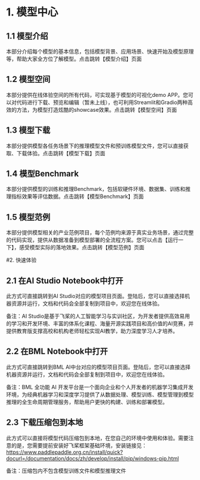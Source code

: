# 1. 模型中心

## 1.1 模型介绍
本部分介绍每个模型的基本信息，包括模型背景、应用场景、快速开始及模型原理等，帮助大家全方位了解模型。点击跳转【模型介绍】页面

## 1.2 模型空间
本部分提供在线体验空间的所有代码，可实现基于模型的可视化demo APP。您可以对代码进行下载、预览和编辑（暂未上线），也可利用Streamlit和Gradio两种高效的方法，为模型打造炫酷的showcase效果。点击跳转【模型空间】页面

## 1.3 模型下载
本部分提供模型各任务场景下的推理模型文件和预训练模型文件，您可以直接获取、下载体验。点击跳转【模型下载】页面

## 1.4 模型Benchmark
本部分提供模型的训练和推理Benchmark，包括软硬件环境、数据集、训练和推理指标效果等评估数据。点击跳转【模型Benchmark】页面

## 1.5 模型范例
本部分提供模型相关的产业范例项目，每个范例均来源于真实业务场景，通过完整的代码实现，提供从数据准备到模型部署的全流程方案。您可以点击【运行一下】，感受模型实际的落地效果。点击跳转【模型范例】页面


#2. 快速体验

## 2.1 在AI Studio Notebook中打开

此方式可直接跳转到AI Studio对应的模型项目页面。登陆后，您可以直接选择机器资源并运行，文档和代码会全部复制到项目中，欢迎您在线体验。

备注：AI Studio是基于飞桨的人工智能学习与实训社区，为开发者提供高效易用的学习和开发环境、丰富的体系化课程、海量开源实践项目和高价值的AI竞赛，并提供教育版支撑高校和机构老师轻松实现AI教学，助力深度学习人才培养。

## 2.2 在BML Notebook中打开

此方式可直接跳转到BML AI中台对应的模型项目页面。登陆后，您可以直接选择机器资源并运行，文档和代码会全部复制到项目中，欢迎您在线体验。

备注：BML 全功能 AI 开发平台是一个面向企业和个人开发者的机器学习集成开发环境，为经典机器学习和深度学习提供了从数据处理、模型训练、模型管理到模型推理的全生命周期管理服务，帮助用户更快的构建、训练和部署模型。

## 2.3 下载压缩包到本地

此方式可以直接将模型代码压缩包到本地，在您自己的环境中使用和体验。需要注意的是，您需要提前安装好飞桨框架基础环境，安装链接见：https://www.paddlepaddle.org.cn/install/quick?docurl=/documentation/docs/zh/develop/install/pip/windows-pip.html

备注：压缩包内不包含模型训练文件和模型推理文件
